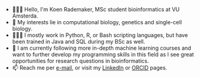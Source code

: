 - 🙋🏻‍♂️ Hello, I'm Koen Rademaker, MSc student bioinformatics at VU Amsterda.
- 👀 My interests lie in computational biology, genetics and single-cell biology.
- 👨🏻‍💻 I mostly work in Python, R, or Bash scripting languages, but have been trained in Java and SQL during my BSc as well.
- 🌱 I am currently following more in-depth machine learning courses and want to further develop my programming skills in this field as I see great opportunities for research questions in bioinformatics.
- 📫 Reach me per [e-mail](mailto:koenrademaker@outlook.com), or visit my [LinkedIn](https://www.linkedin.com/in/koen-rademaker/) or [ORCID](https://orcid.org/0000-0003-3059-5183) pages.

<!---
krademaker/krademaker is a ✨ special ✨ repository because its `README.md` (this file) appears on your GitHub profile.
You can click the Preview link to take a look at your changes.
--->
